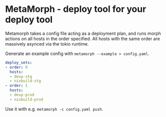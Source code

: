 <!--
SPDX-FileCopyrightText: 2024 Christina Sørensen
SPDX-FileContributor: Christina Sørensen

SPDX-License-Identifier: EUPL-1.2
-->


# MetaMorph - deploy tool for your deploy tool

Metamorph takes a config file acting as a deployment plan, and runs morph actions on all
hosts in the order specified. All hosts with the same order are massively asynced via the tokio runtime. 

Generate an example config with `metamorph --example > config.yaml`.

```yaml
deploy_sets:
- order: 0
  hosts:
  - devp-stg
  - nixbuild-stg
- order: 1
  hosts:
  - devp-prod
  - nixbuild-prod
```

Use it with e.g. `metamorph -c config.yaml push`.
